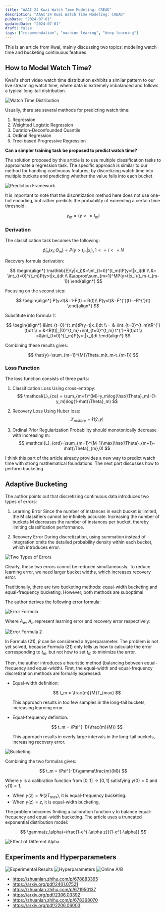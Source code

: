 ```yaml
---
title: "AAAI'24 Kwai Watch Time Modeling: CREAD"
description: "AAAI'24 Kwai Watch Time Modeling: CREAD"
pubDate: "2024-07-01"
updatedDate: "2024-07-01"
draft: false
tags: ["recommendation", "machine learing", "deep learning"]
---
```


This is an article from Kwai, mainly discussing two topics: modeling watch time and bucketing continuous features.

## How to Model Watch Time?

Kwai's short video watch time distribution exhibits a similar pattern to our live streaming watch time, where data is extremely imbalanced and follows a typical long-tail distribution.

![Watch Time Distribution](../images/CREAD/watch-time-density-percentile.jpg "Watch Time Distribution")

Usually, there are several methods for predicting watch time:

1. Regression
2. Weighted Logistic Regression
3. Duration-Deconfounded Quantile
4. Ordinal Regression
5. Tree-based Progressive Regression

**Can a simpler training task be proposed to predict watch time?**

The solution proposed by this article is to use multiple classification tasks to approximate a regression task. The specific approach is similar to our method for handling continuous features, by discretizing watch time into multiple buckets and predicting whether the value falls into each bucket.

![Prediction Framework](../images/CREAD/framework.png "Prediction Framework")

It is important to note that the discretization method here does not use one-hot encoding, but rather predicts the probability of exceeding a certain time threshold:

$$
y_m = (y>=t_m)
$$

### Derivation

The classification task becomes the following:

$$
{\hat{\phi}}_m(x_i;\Theta_m)=P(y>t_m|x_i),1<=i<=N
$$

Recovery formula derivation:

$$
\begin{align*}
\mathbb{E}(y|x_i)&=\int_{t=0}^{t_m}tP(y=t|x_i)dt \\
&= \int_{t=0}^{t_m}P(y>t|x_i)dt \\
&\approx\sum_{m=1}^MP(y>t|x_i)(t_m-t_{m-1})
\end{align*}
$$

Focusing on the second step:

$$
\begin{align*}
P(y>t)&=1-F(t) = R(t)\\
P(y=t)&=F^{'}(t)=-R^{'}(t)
\end{align*}
$$

Substitute into formula 1:

$$
\begin{align*}
&\int_{t=0}^{t_m}tP(y=t|x_i)dt \\
= &-\int_{t=0}^{t_m}tR^{'}(t)dt \\
= &-tR(t)|_{0}^{t_m}+\int_{t=0}^{t_m} t^{'}*R(t)dt \\
=&\int_{t=0}^{t_m}P(y>t|x_i)dt
\end{align*}
$$

Combining these results gives:

$$
\hat{y}=\sum_{m=1}^{M}\Theta_m(t_m-t_{m-1})
$$

### Loss Function

The loss function consists of three parts:

1. Classification Loss
   Using cross-entropy:
   $$
   \mathcal{L}_{ce} = \sum_{m=1}^{M}-y_m\log(\hat{\Theta}_m)-(1-y_m)\log(1-\hat{\Theta}_m)
   $$

2. Recovery Loss
   Using Huber loss:
   $$
   \mathcal{L}_{restore}=\ell(\hat{y},y)
   $$

3. Ordinal Prior Regularization
   Probability should monotonically decrease with increasing m:
   $$
   \mathcal{L}_{ord}=\sum_{m=1}^{M-1}\max(\hat{\Theta}_{m+1}-\hat{\Theta}_{m},0)
   $$

I think this part of the article already provides a new way to predict watch time with strong mathematical foundations. The next part discusses how to perform bucketing.

## Adaptive Bucketing

The author points out that discretizing continuous data introduces two types of errors:

1. Learning Error
   Since the number of instances in each bucket is limited, the M classifiers cannot be infinitely accurate. Increasing the number of buckets M decreases the number of instances per bucket, thereby limiting classification performance.

2. Recovery Error
   During discretization, using summation instead of integration omits the detailed probability density within each bucket, which introduces error.

![Two Types of Errors](../images/CREAD/error-types.png "Two Types of Errors")

Clearly, these two errors cannot be reduced simultaneously. To reduce learning error, we need larger bucket widths, which increases recovery error.

Traditionally, there are two bucketing methods: equal-width bucketing and equal-frequency bucketing. However, both methods are suboptimal.

The author derives the following error formula:

![Error Formula](../images/CREAD/image.png)

Where $A_w$, $A_b$ represent learning error and recovery error respectively:

![Error Formula 2](../images/CREAD/image-2.png)

In Formula (21), $\beta$ can be considered a hyperparameter. The problem is not yet solved, because Formula (21) only tells us how to calculate the error corresponding to $t_m$, but not how to set $t_m$ to minimize the error.

Then, the author introduces a heuristic method (balancing between equal-frequency and equal-width). First, the equal-width and equal-frequency discretization methods are formally expressed:

- Equal-width definition:

  $$
  t_m = \frac{m}{M}T_{max}
  $$

  This approach results in too few samples in the long-tail buckets, increasing learning error.

- Equal-frequency definition:

  $$
  t_m = \Psi^{-1}(\frac{m}{M})
  $$

  This approach results in overly large intervals in the long-tail buckets, increasing recovery error.

![Bucketing](../images/CREAD/discretization.png "Bucketing")

Combining the two formulas gives:

$$
t_m = \Psi^{-1}(\gamma\frac{m}{M})
$$

Where $\gamma$ is a calibration function from $[0,1] \rightarrow [0,1]$ satisfying $\gamma(0)=0$ and $\gamma(1)=1$.

- When $\gamma(z)=\Psi(zT_{max})$, it is equal-frequency bucketing.
- When $\gamma(z)=z$, it is equal-width bucketing.

The problem becomes finding a calibration function $\gamma$ to balance equal-frequency and equal-width bucketing. The article uses a truncated exponential distribution model:

$$
\gamma(z,\alpha)=\frac{1-e^{-\alpha z}}{1-e^{-\alpha}}
$$

![Effect of Different Alpha](../images/CREAD/shifting.png)

## Experiments and Hyperparameters

![Experimental Results](../images/CREAD/image-3.png)
![Hyperparameters](../images/CREAD/image-4.png)
![Online A/B](../images/CREAD/image-5.png)

- https://zhuanlan.zhihu.com/p/678883395  
- https://arxiv.org/pdf/2401.07521  
- https://zhuanlan.zhihu.com/p/671950137  
- https://arxiv.org/pdf/2306.03392  
- https://zhuanlan.zhihu.com/p/678368070  
- https://arxiv.org/pdf/2206.06003  

